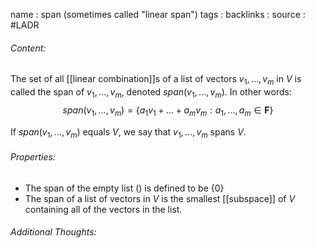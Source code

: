 name : span (sometimes called "linear span")
tags : 
backlinks : 
source : #LADR

###### Content:
The set of all [[linear combination]]s of a list of vectors $v_1,...,v_m$ in $V$ is called the span of $v_1,...,v_m$, denoted $span(v_1,...,v_m)$. In other words:
$$span(v_1,...,v_m) = \{a_1v_1+...+a_mv_m : a_1,...,a_m \in \textbf{F}\}$$

If $span(v_1,...,v_m)$ equals $V$, we say that $v_1,...,v_m$ spans $V$.

###### Properties:
- The span of the empty list () is defined to be {0}
- The span of a list of vectors in $V$ is the smallest [[subspace]] of $V$ containing all of the vectors in the list.

###### Additional Thoughts:
